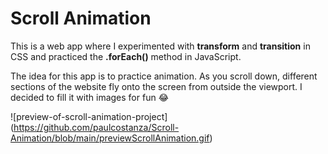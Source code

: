 
# Scroll Animation

This is a web app where I experimented with **transform** and **transition** in CSS and practiced the **.forEach()** method in JavaScript. 

The idea for this app is to practice animation. As you scroll down, different sections of the website fly onto the screen from outside the viewport. I decided to fill it with images for fun :joy:

![preview-of-scroll-animation-project] (https://github.com/paulcostanza/Scroll-Animation/blob/main/previewScrollAnimation.gif)
